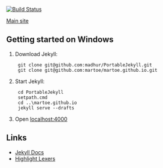 [![Build Status](https://travis-ci.org/martoe/martoe.github.io.png)](https://travis-ci.org/martoe/martoe.github.io/)

[Main site](https://martoe.github.io/)

## Getting started on Windows

1. Download Jekyll:

        git clone git@github.com:madhur/PortableJekyll.git
        git clone git@github.com:martoe/martoe.github.io.git

1. Start Jekyll:

        cd PortableJekyll
        setpath.cmd
        cd ..\martoe.github.io
        jekyll serve --drafts

1. Open [localhost:4000](http://localhost:4000/)

## Links

* [Jekyll Docs](http://jekyllrb.com/docs/posts/)
* [Highlight Lexers](http://pygments.org/docs/lexers/)
